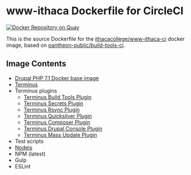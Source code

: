 # www-ithaca Dockerfile for CircleCI

[![Docker Repository on Quay](https://quay.io/repository/ithacacollege/www-ithaca-ci/status "Docker Repository on Quay")](https://quay.io/repository/ithacacollege/www-ithaca-ci)

This is the source Dockerfile for the [ithacacollege/www-ithaca-ci](https://quay.io/repository/ithacacollege/www-ithaca-ci) docker image, based on [pantheon-public/build-tools-ci](https://quay.io/repository/pantheon-public/build-tools-ci).

## Image Contents

- [Drupal PHP 7.1 Docker base image](https://github.com/drupal-docker/php)
- [Terminus](https://github.com/pantheon-systems/terminus)
- Terminus plugins
  - [Terminus Build Tools Plugin](https://github.com/pantheon-systems/terminus-build-tools-plugin)
  - [Terminus Secrets Plugin](https://github.com/pantheon-systems/terminus-secrets-plugin)
  - [Terminus Rsync Plugin](https://github.com/pantheon-systems/terminus-rsync)
  - [Terminus Quicksilver Plugin](https://github.com/pantheon-systems/terminus-quicksilver-plugin)
  - [Terminus Composer Plugin](https://github.com/pantheon-systems/terminus-composer-plugin)
  - [Terminus Drupal Console Plugin](https://github.com/pantheon-systems/terminus-drupal-console-plugin)
  - [Terminus Mass Update Plugin](https://github.com/pantheon-systems/terminus-mass-update)
- Test scripts
- [Nodejs](http://nodejs.org/dist/v6.1.0/node-v6.1.0-linux-x64.tar.gz)
- NPM (latest)
- Gulp
- ESLint
